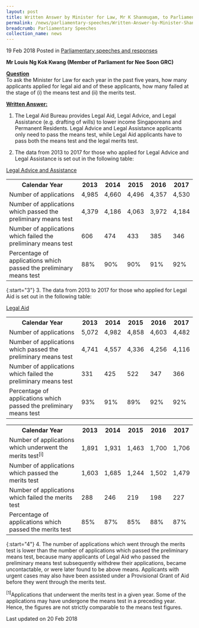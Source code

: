 ```yaml
---
layout: post
title: Written Answer by Minister for Law, Mr K Shanmugam, to Parliamentary Question on Legal Aid Means and Merit Tests
permalink: /news/parliamentary-speeches/Written-Answer-by-Minister-Shanmugam-Parliamentary-Question-Legal-Aid-Means-Merit-Tests
breadcrumb: Parliamentary Speeches
collection_name: news
---
```


19 Feb 2018 Posted in [Parliamentary speeches and responses](/news/parliamentary-speeches)

**Mr Louis Ng Kok Kwang (Member of Parliament for Nee Soon GRC)**

**<u>Question</u>**  
To ask the Minister for Law for each year in the past five years, how many applicants applied for legal aid and of these applicants, how many failed at the stage of (i) the means test and (ii) the merits test.


**<u>Written Answer:</u>**


1. The Legal Aid Bureau provides Legal Aid, Legal Advice, and Legal Assistance (e.g. drafting of wills) to lower income Singaporeans and Permanent Residents. Legal Advice and Legal Assistance applicants only need to pass the means test, while Legal Aid applicants have to pass both the means test and the legal merits test.

 

2. The data from 2013 to 2017 for those who applied for Legal Advice and Legal Assistance is set out in the following table:

<u>Legal Advice and Assistance</u>



<table class="table-h">
 <tr>
 <th>Calendar Year</th>
 <th>2013</th>
 <th>2014</th>
 <th>2015</th>
 <th>2016</th>
 <th>2017</th>
 </tr>
 <tr>
 <td>Number of applications</td>
 <td>4,985</td>
 <td>4,660</td>
 <td>4,496</td>
 <td>4,357</td>
 <td>4,530</td>
 </tr>
 
 <tr>
 <td>Number of applications which passed the preliminary means test</td>
 <td>4,379</td>
 <td>4,186</td>
 <td>4,063</td>
 <td>3,972</td>
 <td>4,184</td>
 </tr>
 
 
 <tr>
 <td>Number of applications which failed the preliminary means test</td>
 <td>606</td>
 <td>474</td>
 <td>433</td>
 <td>385</td>
 <td>346</td>
 
 </tr>
 
 <tr>
 <td>Percentage of applications which passed the preliminary means test</td>
 <td>88%</td>
 <td>90%</td>
 <td>90%</td>
 <td>91%</td>
 <td>92%</td>
 </tr>
</table>

{:start="3"}
3. The data from 2013 to 2017 for those who applied for Legal Aid is set out in the following table:

<u>Legal Aid</u>

<table class="table-h">
<tr>
<th>Calendar Year</th>
<th>2013</th>
<th>2014</th>
<th>2015</th>
<th>2016</th>
<th>2017</th>
</tr>

<tr>
<td>Number of applications</td>
<td>5,072</td>
<td>4,982</td>
<td>4,858</td>
<td>4,603</td>
<td>4,482</td>
</tr>

<tr>
<td>Number of applications which passed the preliminary means test</td>
<td>4,741</td>
<td>4,557</td>
<td>4,336</td>
<td>4,256</td>
<td>4,116</td>
</tr>

<tr>
<td>Number of applications which failed the preliminary means test</td>
<td>
331</td>
<td>425</td>
<td>522</td>
<td>347</td>
<td>366</td>

</tr>

<tr>
<td>Percentage of applications which passed the preliminary means test</td>
<td>93%</td>
<td>91%</td>
<td>89%</td>
<td>92%</td>
<td>92%</td>
</tr>
</table>

<table class="table-h">
<tr>
<th>Calendar Year</th>
<th>2013</th>
<th>2014</th>
<th>	
2015</th>
<th>2016</th>
<th>2017</th>
</tr>

<tr>
<td>Number of applications which underwent the merits test<sup>[i]</sup></td>
<td>1,891</td>
<td>1,931</td>
<td>	
1,463</td>
<td>1,700</td>
<td>1,706</td>
</tr>

<tr>
<td>Number of applications which passed the merits test</td>
<td>1,603</td>
<td>1,685</td>
<td>	
1,244</td>
<td>1,502</td>
<td>1,479</td>
</tr>

<tr>
<td>Number of applications which failed the merits test</td>
<td>288</td>
<td>246</td>
<td>219</td>
<td>198</td>
<td>227</td>
</tr>

<tr>
<td>Percentage of applications which passed the merits test</td>
<td>85%</td>
<td>	
87%</td>
<td>85%</td>
<td>88%</td>
<td>87%</td>
</tr>
</table>

{:start="4"}
4. The number of applications which went through the merits test is lower than the number of applications which passed the preliminary means test, because many applicants of Legal Aid who passed the preliminary means test subsequently withdrew their applications, became uncontactable, or were later found to be above means. Applicants with urgent cases may also have been assisted under a Provisional Grant of Aid before they went through the merits test.



<sup>[1]</sup>Applications that underwent the merits test in a given year. Some of the applications may have undergone the means test in a preceding year. Hence, the figures are not strictly comparable to the means test figures.


<p class="right-side-updated">Last updated on 20 Feb 2018</p>



